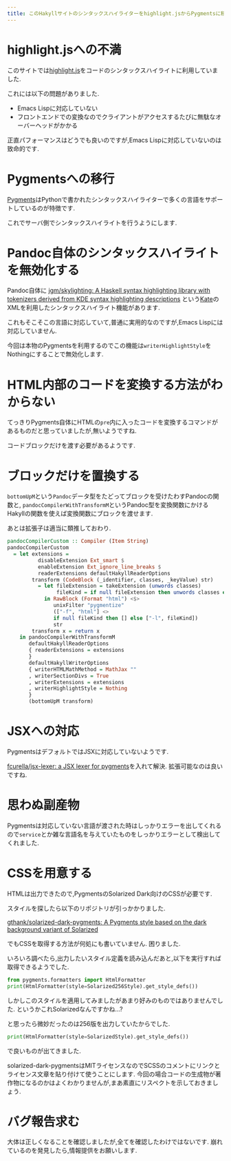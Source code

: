 ```yaml
---
title: このHakyllサイトのシンタックスハイライターをhighlight.jsからPygmentsに移行しました
---
```


# highlight.jsへの不満

このサイトでは[highlight.js](https://highlightjs.org/)をコードのシンタックスハイライトに利用していました.

これには以下の問題がありました.

* Emacs Lispに対応していない
* フロントエンドでの変換なのでクライアントがアクセスするたびに無駄なオーバーヘッドがかかる

正直パフォーマンスはどうでも良いのですが,Emacs Lispに対応していないのは致命的です.

# Pygmentsへの移行

[Pygments](http://pygments.org/)はPythonで書かれたシンタックスハイライターで多くの言語をサポートしているのが特徴です.

これでサーバ側でシンタックスハイライトを行うようにします.

# Pandoc自体のシンタックスハイライトを無効化する

Pandoc自体に
[jgm/skylighting: A Haskell syntax highlighting library with tokenizers derived from KDE syntax highlighting descriptions](https://github.com/jgm/skylighting)
という[Kate](https://kate-editor.org/)のXMLを利用したシンタックスハイライト機能があります.

これもそこそこの言語に対応していて,普通に実用的なのですが,Emacs Lispには対応していません.

今回は本物のPygmentsを利用するのでこの機能は`writerHighlightStyle`をNothingにすることで無効化します.

# HTML内部のコードを変換する方法がわからない

てっきりPygments自体にHTMLの`pre`内に入ったコードを変換するコマンドがあるものだと思っていましたが,無いようですね.

コードブロックだけを渡す必要があるようです.

# ブロックだけを置換する

`bottomUpM`という`Pandoc`データ型をたどってブロックを受けたわすPandocの関数と,
`pandocCompilerWithTransformM`というPandoc型を変換関数にかけるHakyllの関数を使えば変換関数にブロックを渡せます.

あとは拡張子は適当に類推しておわり.

~~~hs
pandocCompilerCustom :: Compiler (Item String)
pandocCompilerCustom
  = let extensions =
          disableExtension Ext_smart $
          enableExtension Ext_ignore_line_breaks $
          readerExtensions defaultHakyllReaderOptions
        transform (CodeBlock (_identifier, classes, _keyValue) str)
          = let fileExtension = takeExtension (unwords classes)
                fileKind = if null fileExtension then unwords classes else tail fileExtension
            in RawBlock (Format "html") <$>
               unixFilter "pygmentize"
               (["-f", "html"] <>
               if null fileKind then [] else ["-l", fileKind])
               str
        transform x = return x
    in pandocCompilerWithTransformM
       defaultHakyllReaderOptions
       { readerExtensions = extensions
       }
       defaultHakyllWriterOptions
       { writerHTMLMathMethod = MathJax ""
       , writerSectionDivs = True
       , writerExtensions = extensions
       , writerHighlightStyle = Nothing
       }
       (bottomUpM transform)
~~~

# JSXへの対応

PygmentsはデフォルトではJSXに対応していないようです.

[fcurella/jsx-lexer: a JSX lexer for pygments](https://github.com/fcurella/jsx-lexer)を入れて解決.
拡張可能なのは良いですね.

# 思わぬ副産物

Pygmentsは対応していない言語が渡された時はしっかりエラーを出してくれるので`service`とか雑な言語名を与えていたものをしっかりエラーとして検出してくれました.

# CSSを用意する

HTMLは出力できたので,PygmentsのSolarized Dark向けのCSSが必要です.

スタイルを探したら以下のリポジトリが引っかかりました.

[gthank/solarized-dark-pygments: A Pygments style based on the dark background variant of Solarized](https://github.com/gthank/solarized-dark-pygments)

でもCSSを取得する方法が何処にも書いていません.
困りました.

いろいろ調べたら,出力したいスタイル定義を読み込んだあと,以下を実行すれば取得できるようでした.

~~~python
from pygments.formatters import HtmlFormatter
print(HtmlFormatter(style=Solarized256Style).get_style_defs())
~~~

しかしこのスタイルを適用してみましたがあまり好みのものではありませんでした.
というかこれSolarizedなんですかね…?

と思ったら微妙だったのは256版を出力していたからでした.

~~~python
print(HtmlFormatter(style=SolarizedStyle).get_style_defs())
~~~

で良いものが出てきました.

solarized-dark-pygmentsはMITライセンスなのでSCSSのコメントにリンクとライセンス文章を貼り付けて使うことにします.
今回の場合コードの生成物が著作物になるのかはよくわかりませんが,まあ素直にリスペクトを示しておきましょう.

# バグ報告求む

大体は正しくなることを確認しましたが,全てを確認したわけではないです.
崩れているのを発見したら,情報提供をお願いします.
